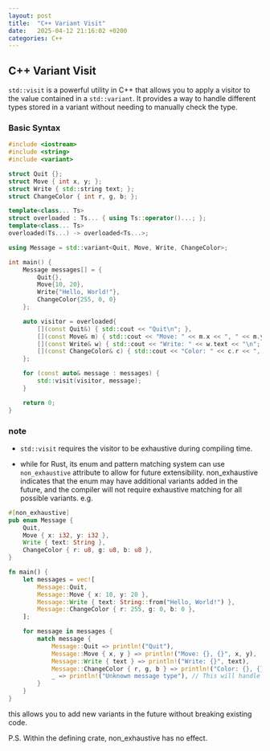 ```yaml
---
layout: post
title:  "C++ Variant Visit"
date:   2025-04-12 21:16:02 +0200
categories: C++
---
```

## C++ Variant Visit
`std::visit` is a powerful utility in C++ that allows you to apply a visitor to the value contained in a `std::variant`. It provides a way to handle different types stored in a variant without needing to manually check the type.
### Basic Syntax
```cpp
#include <iostream>
#include <string>
#include <variant>

struct Quit {};
struct Move { int x, y; };
struct Write { std::string text; };
struct ChangeColor { int r, g, b; };

template<class... Ts>
struct overloaded : Ts... { using Ts::operator()...; };
template<class... Ts>
overloaded(Ts...) -> overloaded<Ts...>;

using Message = std::variant<Quit, Move, Write, ChangeColor>;

int main() {
    Message messages[] = {
        Quit{},
        Move{10, 20},
        Write{"Hello, World!"},
        ChangeColor{255, 0, 0}
    };

    auto visitor = overloaded{
        [](const Quit&) { std::cout << "Quit\n"; },
        [](const Move& m) { std::cout << "Move: " << m.x << ", " << m.y << "\n"; },
        [](const Write& w) { std::cout << "Write: " << w.text << "\n"; },
        [](const ChangeColor& c) { std::cout << "Color: " << c.r << ", " << c.g << ", " << c.b << "\n"; }
    };

    for (const auto& message : messages) {
        std::visit(visitor, message);
    }

    return 0;
}

```
### note

- `std::visit` requires the visitor to be exhaustive during compiling time.

- while for Rust, its enum and pattern matching system can use `non_exhaustive` attribute to allow for future extensibility.
non_exhaustive indicates that the enum may have additional variants added in the future, and the compiler will not require exhaustive matching for all possible variants.
e.g.

```rust
#[non_exhaustive]
pub enum Message {
    Quit,
    Move { x: i32, y: i32 },
    Write { text: String },
    ChangeColor { r: u8, g: u8, b: u8 },
}

fn main() {
    let messages = vec![
        Message::Quit,
        Message::Move { x: 10, y: 20 },
        Message::Write { text: String::from("Hello, World!") },
        Message::ChangeColor { r: 255, g: 0, b: 0 },
    ];

    for message in messages {
        match message {
            Message::Quit => println!("Quit"),
            Message::Move { x, y } => println!("Move: {}, {}", x, y),
            Message::Write { text } => println!("Write: {}", text),
            Message::ChangeColor { r, g, b } => println!("Color: {}, {}, {}", r, g, b),
            _ => println!("Unknown message type"), // This will handle any new variants added in the future
        }
    }
}

```
this allows you to add new variants in the future without breaking existing code.

P.S. Within the defining crate, non_exhaustive has no effect.




